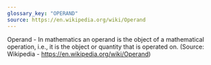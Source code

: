 ```yaml
---
glossary_key: "OPERAND"
source: https://en.wikipedia.org/wiki/Operand
---
```


Operand - In mathematics an operand is the object of a mathematical operation, i.e., it is the object or quantity that is operated on. (Source: Wikipedia - https://en.wikipedia.org/wiki/Operand)
